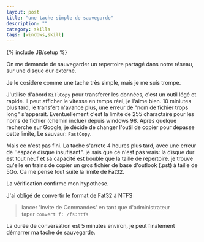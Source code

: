 ```yaml
---
layout: post
title: "une tache simple de sauvegarde"
description: ""
category: skills
tags: [windows,skill]
---
```

{% include JB/setup %}

On me demande de sauvegarder un repertoire partagé dans notre réseau, sur une disque dur externe.

Je le cosidere comme une tache très simple, mais je me suis trompe.

J'utilise d'abord `KillCopy` pour transferer les données, c'est un outil légé et rapide.  Il peut afficher le vitesse
en temps réel, je l'aime bien.
10 miniutes plus tard, le transfert n'avance plus, une erreur de "nom de fichier trops long" s'apparait.
Eventuellement c'est la limite de 255 charactaire pour les noms de fichier (chemin inclue) depuis windows 98.
Apres quelque recherche sur Google, je décide de changer l'outil de copier pour dépasse cette limite,
Le sauvaur: `FastCopy`.

Mais ce n'est pas fini. La tache s'arrete 4 heures plus tard, avec une erreur de ''espace disque insufisant".
je sais que ce n'est pas vrais: la disque dur est tout neuf et sa capacité est bouble que la taille de repertoire.
je trouve qu'elle en trains de copier un gros fichier de base d'outlook (.pst) à taille de 5Go. Ca me pense
tout suite la limite de Fat32.

La vérification confirme mon hypothese.

J'ai obligé de convertir le format de Fat32 à NTFS

  > lancer 'Invite de Commandes' en tant que d'administrateur  
  >  taper `convert f: /fs:ntfs`

La durée de conversation est 5 minutes environ, je peut finalement démarrer ma tache de sauvegarde.
